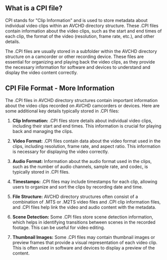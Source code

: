 ## What is a CPI file?

CPI stands for "Clip Information" and is used to store metadata about individual video clips within an AVCHD directory structure. These .CPI files contain information about the video clips, such as the start and end times of each clip, the format of the video (resolution, frame rate, etc.), and other details.

The .CPI files are usually stored in a subfolder within the AVCHD directory structure on a camcorder or other recording device. These files are essential for organizing and playing back the video clips, as they provide the necessary information for software and devices to understand and display the video content correctly.

## CPI File Format - More Information

The .CPI files in AVCHD directory structures contain important information about the video clips recorded on AVCHD camcorders or devices. Here are some additional key details typically stored in .CPI files:

1.  **Clip Information:** .CPI files store details about individual video clips, including their start and end times. This information is crucial for playing back and managing the clips.
    
2.  **Video Format:** .CPI files contain data about the video format used in the clips, including resolution, frame rate, and aspect ratio. This information is necessary for displaying the video correctly.
    
3.  **Audio Format:** Information about the audio format used in the clips, such as the number of audio channels, sample rate, and codec, is typically stored in .CPI files.
    
4.  **Timestamps:** .CPI files may include timestamps for each clip, allowing users to organize and sort the clips by recording date and time.
    
5.  **File Structure:** AVCHD directory structures often consist of a combination of .MTS or .M2TS video files and .CPI clip information files, and .CPI files help link the video and audio content with the metadata.
    
6.  **Scene Detection:** Some .CPI files store scene detection information, which helps in identifying transitions between scenes in the recorded footage. This can be useful for video editing.
    
7.  **Thumbnail Images:** Some .CPI files may contain thumbnail images or preview frames that provide a visual representation of each video clip. This is often used in software and devices to display a preview of the content.
    

